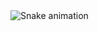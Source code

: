 <img src="https://raw.githubusercontent.com/geekysatyam/geekysatyam/output/snake.svg" alt="Snake animation" />

